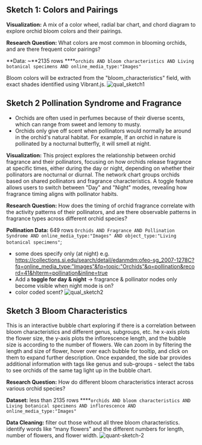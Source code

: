 ## Sketch 1: Colors and Pairings

**Visualization:** A mix of a color wheel, radial bar chart, and chord diagram to explore orchid bloom colors and their pairings.

**Research Question:** What colors are most common in blooming orchids, and are there frequent color pairings?

**Data: ~**2135 rows  ****`orchids AND bloom characteristics AND Living botanical specimens AND online_media_type:"Images"`  

Bloom colors will be extracted from the "bloom_characteristics" field, with exact shades identified using Vibrant.js.
![qual_sketch1](https://github.com/user-attachments/assets/db33651f-bb55-4142-9ac0-e77199c0bf6a)


## Sketch 2 **Pollination Syndrome and Fragrance**

- Orchids are often used in perfumes because of their diverse scents, which can range from sweet and lemony to musty.
- Orchids only give off scent when pollinators would normally be around in the orchid's natural habitat. For example, If an orchid in nature is pollinated by a nocturnal butterfly, it will smell at night.

**Visualization:** This project explores the relationship between orchid fragrance and their pollinators, focusing on how orchids release fragrance at specific times, either during the day or night, depending on whether their pollinators are nocturnal or diurnal. The network chart groups orchids based on shared pollinators and fragrance characteristics. A toggle feature allows users to switch between "Day" and "Night" modes, revealing how fragrance timing aligns with pollinator habits.

**Research Question:** How does the timing of orchid fragrance correlate with the activity patterns of their pollinators, and are there observable patterns in fragrance types across different orchid species?

**Pollination Data:** 649 rows `Orchids AND Fragrance AND Pollination Syndrome AND online_media_type:"Images" AND object_type:"Living botanical specimens"`;

- some does specify only (at night) e.g. https://collections.si.edu/search/detail/edanmdm:ofeo-sg_2007-1278C?fq=online_media_type:"Images"&fq=topic:"Orchids"&q=pollination&record=41&hlterm=pollination&inline=true
- Add a **toggle for day & night** → fragrance & pollinator nodes only become visible when night mode is on?
- color coded scent?
![qual_sketch2](https://github.com/user-attachments/assets/5b8b4d1f-9025-44df-804c-f0cf26b553df)


## Sketch 3 Bloom Characteristics

This is an interactive bubble chart exploring if there is a correlation between bloom characteristics and different genus, subgroups, etc. he x-axis plots the flower size, the y-axis plots the inflorescence length, and the bubble size is according to the number of flowers. We can zoom in by filtering the length and size of flower, hover over each bubble for tooltip, and click on them to expand further description. Once expanded, the side bar provides additional information with tags like genus and sub-groups - select the tabs to see orchids of the same tag light up in the bubble chart. 

**Research Question:** How do different bloom characteristics interact across various orchid species? 

**Dataset:** less than 2135 rows  ****`orchids AND bloom characteristics AND Living botanical specimens AND inflorescence AND online_media_type:"Images"`

**Data Cleaning:** filter out those without all three bloom characteristics. identify words like “many flowers” and the different numbers for length, number of flowers, and flower width.
![quant-sketch-2](https://github.com/user-attachments/assets/9a09dae8-4f7c-4d35-948e-c0b37b11a284)


